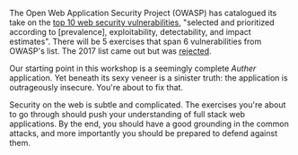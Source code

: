 The Open Web Application Security Project (OWASP) has catalogued its take on the [top 10 web security vulnerabilities](https://www.owasp.org/index.php/Top_10_2013-Top_10), "selected and prioritized according to [prevalence], exploitability, detectability, and impact estimates". There will be 5 exercises that span 6 vulnerabilities from OWASP's list. The 2017 list came out but was [rejected](https://www.owasp.org/index.php/Category:OWASP_Top_Ten_Project#tab=OWASP_Top_10_for_2017_Release_Candidate_1).

Our starting point in this workshop is a seemingly complete *Auther* application. Yet beneath its sexy veneer is a sinister truth: the application is outrageously insecure. You're about to fix that.

Security on the web is subtle and complicated. The exercises you're about to go through should push your understanding of full stack web applications. By the end, you should have a good grounding in the common attacks, and more importantly you should be prepared to defend against them.
